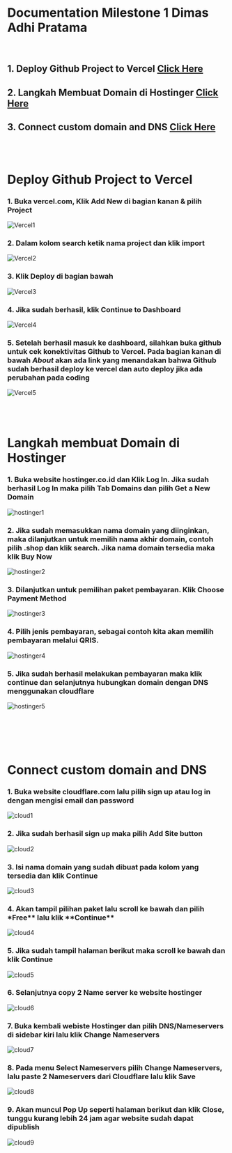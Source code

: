 # Documentation Milestone 1 Dimas Adhi Pratama

<br>

## **1. Deploy Github Project to Vercel** [Click Here](#deploy-github-project-to-vercel)

## **2. Langkah Membuat Domain di Hostinger** [Click Here](#langkah-membuat-domain-di-hostinger)

## **3. Connect custom domain and DNS** [Click Here](#connect-custom-domain-and-dns)

<br><br>

# **Deploy Github Project to Vercel**

### 1. Buka vercel.com, Klik **Add New** di bagian kanan & pilih Project

![Vercel1](./img/vercel1.png)

### 2. Dalam kolom search ketik nama project dan klik **import**

![Vercel2](./img/vercel2.png)

### 3. Klik Deploy di bagian bawah

![Vercel3](./img/vercel3.png)

### 4. Jika sudah berhasil, klik **Continue to Dashboard**

![Vercel4](./img/vercel4.png)

### 5. Setelah berhasil masuk ke dashboard, silahkan buka github untuk cek konektivitas Github to Vercel. Pada bagian kanan di bawah _About_ akan ada link yang menandakan bahwa Github sudah berhasil deploy ke vercel dan auto deploy jika ada perubahan pada coding

![Vercel5](./img/vercel5.png)<br><br><br><br>

# **Langkah membuat Domain di Hostinger**

### 1. Buka website hostinger.co.id dan Klik **Log In**. Jika sudah berhasil Log In maka pilih Tab **Domains** dan pilih **Get a New Domain**

![hostinger1](./img/hostinger1.png)

### 2. Jika sudah memasukkan nama domain yang diinginkan, maka dilanjutkan untuk memilih nama akhir domain, contoh pilih .shop dan klik search. Jika nama domain tersedia maka klik **Buy Now**

![hostinger2](./img/hostinger2.png)

### 3. Dilanjutkan untuk pemilihan paket pembayaran. Klik **Choose Payment Method**

![hostinger3](./img/hostinger3.png)

### 4. Pilih jenis pembayaran, sebagai contoh kita akan memilih pembayaran melalui QRIS.

![hostinger4](./img/hostinger4.png)

### 5. Jika sudah berhasil melakukan pembayaran maka klik continue dan selanjutnya hubungkan domain dengan DNS menggunakan cloudflare

![hostinger5](./img/hostinger5.png)

<br><br><br><br>

# **Connect custom domain and DNS**

### 1. Buka website **cloudflare.com** lalu pilih **sign up** atau **log in** dengan mengisi email dan password

![cloud1](./img/cloudflare1.png)

### 2. Jika sudah berhasil **sign up** maka pilih **Add Site** button

![cloud2](./img/cloudflare2.png)

### 3. Isi nama domain yang sudah dibuat pada kolom yang tersedia dan klik **Continue**

![cloud3](./img/cloudflare3.png)

### 4. Akan tampil pilihan paket lalu scroll ke bawah dan pilih \*Free** lalu klik **Continue\*\*

![cloud4](./img/cloudflare4.png)

### 5. Jika sudah tampil halaman berikut maka scroll ke bawah dan klik **Continue**

![cloud5](./img/cloudflare5.png)

### 6. Selanjutnya copy 2 **Name server** ke website hostinger

![cloud6](./img/cloudflare6.png)

### 7. Buka kembali webiste Hostinger dan pilih **DNS/Nameservers** di sidebar kiri lalu klik **Change Nameservers**

![cloud7](./img/cloudflare7.png)

### 8. Pada menu **Select Nameservers** pilih **Change Nameservers**, lalu paste 2 **Nameservers** dari **Cloudflare** lalu klik **Save**

![cloud8](./img/cloudflare8.png)

### 9. Akan muncul **Pop Up** seperti halaman berikut dan klik **Close**, tunggu kurang lebih 24 jam agar website sudah dapat dipublish

![cloud9](./img/cloudflare9.png)
